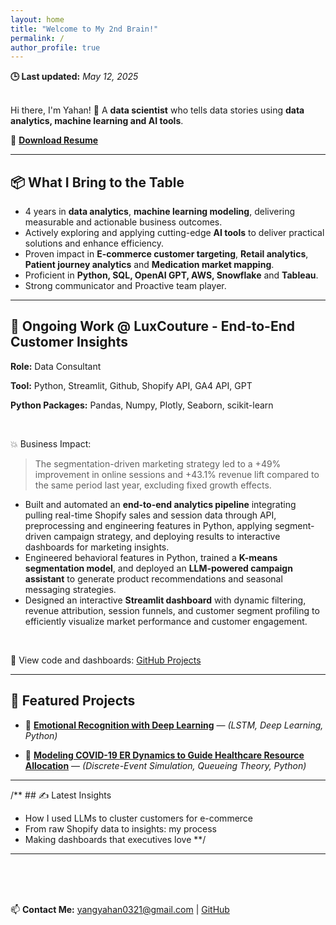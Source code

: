 ```yaml
---
layout: home
title: "Welcome to My 2nd Brain!"
permalink: /
author_profile: true
---
```

**🕒 Last updated:** _May 12, 2025_
<br>
<br>

Hi there, I'm Yahan! 👋  A **data scientist** who tells data stories using **data analytics, machine learning and AI tools**.

📄 **[Download Resume](materials/Resume%20of%20Yahan_2025.pdf)**

---
## 📦 What I Bring to the Table

- 4 years in **data analytics**, **machine learning modeling**, delivering measurable and actionable business outcomes.
- Actively exploring and applying cutting-edge **AI tools** to deliver practical solutions and enhance efficiency.
- Proven impact in **E-commerce customer targeting**, **Retail analytics**, **Patient journey analytics** and **Medication market mapping**.
- Proficient in **Python, SQL, OpenAI GPT, AWS, Snowflake** and **Tableau**.
- Strong communicator and Proactive team player.

---

## 🧠 Ongoing Work @ LuxCouture - End-to-End Customer Insights
  <p><strong>Role:</strong> Data Consultant </p>
  <p><strong>Tool:</strong> Python, Streamlit, Github, Shopify API, GA4 API, GPT</p>
  <p><strong>Python Packages:</strong> Pandas, Numpy, Plotly, Seaborn, scikit-learn </p>

<br>

💥 Business Impact:
> The segmentation-driven marketing strategy led to a +49% improvement in online sessions and +43.1% revenue lift compared to the same period last year, excluding fixed growth effects.

- Built and automated an **end-to-end analytics pipeline** integrating pulling real-time Shopify sales and session data through API, preprocessing and engineering features in Python, applying segment-driven campaign strategy, and deploying results to interactive dashboards for marketing insights.
- Engineered behavioral features in Python, trained a **K-means segmentation model**, and deployed an **LLM-powered campaign assistant** to generate product recommendations and seasonal messaging strategies.
- Designed an interactive **Streamlit dashboard** with dynamic filtering, revenue attribution, session funnels, and customer segment profiling to efficiently visualize market performance and customer engagement.

<br>

📁 View code and dashboards: [GitHub Projects](https://github.com/amber-y321/Customer_Behavior_Dashboard)

---

## 📌 Featured Projects
- 📁 **[Emotional Recognition with Deep Learning](https://github.com/amber-y321/Emotion-Detection)** — *(LSTM, Deep Learning, Python)*


- 📁 **[Modeling COVID-19 ER Dynamics to Guide Healthcare Resource Allocation](https://github.com/amber-y321/Hospitalization-simulation)** — *(Discrete-Event Simulation, Queueing Theory, Python)*

---

/** ## ✍️ Latest Insights
- How I used LLMs to cluster customers for e-commerce
- From raw Shopify data to insights: my process
- Making dashboards that executives love **/

---

<br>
<br>
<br>

📫 **Contact Me:** [yangyahan0321@gmail.com](mailto:yangyahan0321@gmail.com) | [GitHub](https://github.com/amber-y321)
